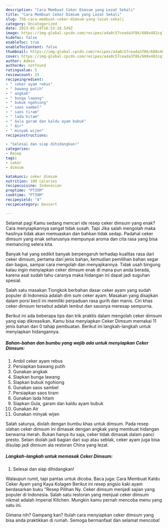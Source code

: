 ```yaml
---
description: "Cara Membuat Ceker Dimsum yang Lezat Sekali"
title: "Cara Membuat Ceker Dimsum yang Lezat Sekali"
slug: 756-cara-membuat-ceker-dimsum-yang-lezat-sekali
category: Uncategorized
date: 2023-05-24T16:53:18.549Z
image: https://img-global.cpcdn.com/recipes/a4a0c57ceada3f86/680x482cq70/ceker-dimsum-foto-resep-utama.jpg
hideToc: false
enableToc: true
enableTocContent: false
thumbnail: https://img-global.cpcdn.com/recipes/a4a0c57ceada3f86/680x482cq70/ceker-dimsum-foto-resep-utama.jpg
cover: https://img-global.cpcdn.com/recipes/a4a0c57ceada3f86/680x482cq70/ceker-dimsum-foto-resep-utama.jpg
author: Admin
authorAv: notfound
ratingvalue: 5
reviewcount: 25
recipeingredient:
- " ceker ayam rebus"
- " bawang putih"
- " angkak"
- " bunga lawang"
- " bubuk ngohiong"
- " saos sambel"
- " saos tiram"
- " lada hitam"
- " Gula garam dan kaldu ayam bubuk"
- " Air"
- " minyak wijen"
recipeinstructions:

- "Selesai dan siap dihidangkan!"
categories:
- Resep
tags:
- ceker
- dimsum

katakunci: ceker dimsum 
nutrition: 109 calories
recipecuisine: Indonesian
preptime: "PT35M"
cooktime: "PT39M"
recipeyield: "4"
recipecategory: Dessert

---
```



Selamat pagi Kamu sedang mencari ide resep ceker dimsum yang enak? Cara menyiapkannya sangat tidak susah. Tapi Jika salah mengolah maka hasilnya tidak akan memuaskan dan bahkan tidak sedap. Padahal ceker dimsum yang enak seharusnya mempunyai aroma dan cita rasa yang bisa memancing selera kita.


Banyak hal yang sedikit banyak berpengaruh terhadap kualitas rasa dari ceker dimsum, pertama dari jenis bahan, kemudian pemilihan bahan segar dan bagus, sampai cara mengolah dan menyajikannya. Tidak usah bingung kalau ingin menyiapkan ceker dimsum enak di mana pun anda berada, karena asal sudah tahu caranya maka hidangan ini dapat jadi suguhan spesial.

Salah satu masakan Tiongkok berbahan dasar ceker ayam yang sudah populer di Indonesia adalah dim sum ceker ayam. Masakan yang disajikan dalam porsi kecil ini memiliki perpaduan rasa gurih dan manis. Ciri khas ceker dimsum tersebut adalah lembut dan sausnya meresap sempurna.


Berikut ini ada beberapa tips dan trik praktis dalam mengolah ceker dimsum yang siap dikreasikan. Kamu bisa menyiapkan Ceker Dimsum memakai 11 jenis bahan dan 0 tahap pembuatan. Berikut ini langkah-langkah untuk menyiapkan hidangannya.

<!--inarticleads1-->

##### Bahan-bahan dan bumbu yang wajib ada untuk menyiapkan Ceker Dimsum:

1. Ambil  ceker ayam rebus
1. Persiapkan  bawang putih
1. Gunakan  angkak
1. Siapkan  bunga lawang
1. Siapkan  bubuk ngohiong
1. Gunakan  saos sambel
1. Persiapkan  saos tiram
1. Gunakan  lada hitam
1. Siapkan  Gula, garam dan kaldu ayam bubuk
1. Gunakan  Air
1. Gunakan  minyak wijen


Salah satunya, diolah dengan bumbu khas untuk dimsum. Pada resep olahan ceker dimsum ini dimasak dengan angkak yang membuat hidangan berwarna merah. Bukan hanya itu saja, ceker tidak dimasak dalam panci presto. Selain diolah jadi bagian dari sup atau seblak, ceker ayam juga bisa disulap jadi dimsum ala restoran China yang lezat. 

<!--inarticleads2-->

##### Langkah-langkah untuk memasak Ceker Dimsum:


1. Selesai dan siap dihidangkan!

Walaupun rumit, tapi pantas untuk dicoba. Baca juga: Cara Membuat Kaldu Ceker Ayam yang Kaya Kolagen Berikut ini resep angsio kaki ayam berdasarkan buku &#34;Resep Pilihan Ny. Ceker dimsum menjadi sajian yang populer di Indonesia. Salah satu restoran yang menjual ceker dimsum nikmat adalah Imperial Kitchen. Mungkin kamu pernah mencoba menu yang satu ini. 

Gimana nih? Gampang kan? Itulah cara menyiapkan ceker dimsum yang bisa anda praktikkan di rumah. Semoga bermanfaat dan selamat mencoba!
